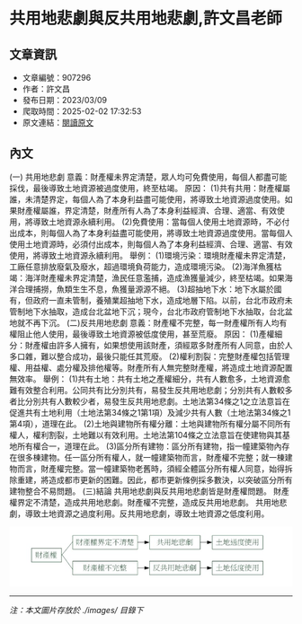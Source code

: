 # 共用地悲劇與反共用地悲劇,許文昌老師

## 文章資訊
- 文章編號：907296
- 作者：許文昌
- 發布日期：2023/03/09
- 爬取時間：2025-02-02 17:32:53
- 原文連結：[閱讀原文](https://real-estate.get.com.tw/Columns/detail.aspx?no=907296)

## 內文
(一)	共用地悲劇
意義：財產權未界定清楚，眾人均可免費使用，每個人都盡可能採伐，最後導致土地資源被過度使用，終至枯竭。
原因：
(1)共有共用：財產權屬誰，未清楚界定，每個人為了本身利益盡可能使用，將導致土地資源過度使用。如果財產權屬誰，界定清楚，財產所有人為了本身利益經濟、合理、適當、有效使用，將導致土地資源永續利用。
(2)免費使用：當每個人使用土地資源時，不必付出成本，則每個人為了本身利益盡可能使用，將導致土地資源過度使用。當每個人使用土地資源時，必須付出成本，則每個人為了本身利益經濟、合理、適當、有效使用，將導致土地資源永續利用。
舉例：
(1)環境污染：環境財產權未界定清楚，工廠任意排放廢氣及廢水，超過環境負荷能力，造成環境污染。
(2)海洋魚獲枯竭：海洋財產權未界定清楚，漁民任意濫捕，造成漁獲量減少，終至枯竭。如果海洋合理捕撈，魚類生生不息，魚獲量源源不絕。
(3)超抽地下水：地下水屬於國有，但政府一直未管制，養殖業超抽地下水，造成地層下陷。以前，台北市政府未管制地下水抽取，造成台北盆地下沉；現今，台北市政府管制地下水抽取，台北盆地就不再下沉。
(二)反共用地悲劇
意義：財產權不完整，每一財產權所有人均有權阻止他人使用，最後導致土地資源被低度使用，甚至荒廢。
原因：
(1)產權細分：財產權由許多人擁有，如果想使用該財產，須經眾多財產所有人同意，由於人多口雜，難以整合成功，最後只能任其荒廢。
(2)權利割裂：完整財產權包括管理權、用益權、處分權及排他權等。財產所有人無完整財產權，將造成土地資源配置無效率。
舉例：
(1)共有土地：共有土地之產權細分，共有人數愈多，土地資源愈難有效整合利用。公同共有比分別共有，易發生反共用地悲劇；分別共有人數較多者比分別共有人數較少者，易發生反共用地悲劇。土地法第34條之1之立法意旨在促進共有土地利用（土地法第34條之1第1項）及減少共有人數（土地法第34條之1第4項），道理在此。
(2)土地與建物所有權分離：土地與建物所有權分屬不同所有權人，權利割裂，土地難以有效利用。土地法第104條之立法意旨在使建物與其基地所有權合一，道理在此。
(3)區分所有建物：區分所有建物，指一幢建築物內存在很多棟建物。任一區分所有權人，就一幢建築物而言，財產權不完整；就一棟建物而言，財產權完整。當一幢建築物老舊時，須經全體區分所有權人同意，始得拆除重建，將造成都市更新的困難。因此，都市更新條例採多數決，以突破區分所有建物整合不易問題。
(三)結論
共用地悲劇與反共用地悲劇皆是財產權問題。
財產權界定不清楚，造成共用地悲劇。財產權不完整，造成反共用地悲劇。
共用地悲劇，導致土地資源之過度利用。反共用地悲劇，導致土地資源之低度利用。

![圖片](./images/907296_c43ca3b8.jpg)


---
*注：本文圖片存放於 ./images/ 目錄下*
